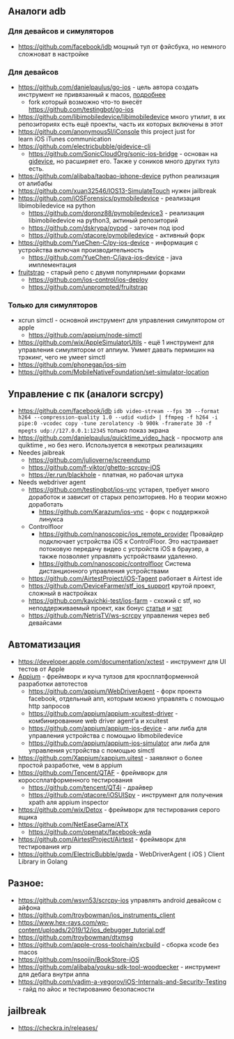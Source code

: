 ## Аналоги adb
### Для девайсов и симуляторов
* https://github.com/facebook/idb мощный тул от фэйсбука, но немного сложноват в настройке
### Для девайсов
* https://github.com/danielpaulus/go-ios - цель автора создать инструмент не привязанный к macos, [подробнее](https://daniel-paulus.medium.com/automate-ios-devices-the-almost-mac-free-way-973e8760f9df)
    * fork который возможно что-то внесёт https://github.com/testingbot/go-ios
* https://github.com/libimobiledevice/libimobiledevice много утилит, в их репозиториях есть ещё проекты, часть их которых включены в этот
* https://github.com/anonymous5l/iConsole  this project just for learn iOS iTunes communication
* https://github.com/electricbubble/gidevice-cli
  * https://github.com/SonicCloudOrg/sonic-ios-bridge - основан на [gidevice](https://github.com/electricbubble/gidevice), но расширяет его. Также у соников много других тулз есть.
* https://github.com/alibaba/taobao-iphone-device python реализация от алибабы
* https://github.com/xuan32546/IOS13-SimulateTouch нужен jailbreak
* https://github.com/iOSForensics/pymobiledevice - реализация libimobiledevice на python
   * https://github.com/doronz88/pymobiledevice3 - реализация libimobiledevice на python3, актиный репозиторий
   * https://github.com/dskrypa/pypod - заточен под ipod
   * https://github.com/qtacore/pymobiledevice - активный форк
* https://github.com/YueChen-C/py-ios-device - информация с устройства включая производительность
   * https://github.com/YueChen-C/java-ios-device - java имплементация
* [fruitstrap](https://github.com/ghughes/fruitstrap) - старый репо с двумя популярными форками
  * https://github.com/ios-control/ios-deploy
  * https://github.com/unprompted/fruitstrap
### Только для симуляторов
* xcrun simctl - основной инструмент для управления симулятором от apple
   * https://github.com/appium/node-simctl
* https://github.com/wix/AppleSimulatorUtils - ещё 1 инструмент для управления симулятором от аппиум. Уммет давать пермишин на трэкинг, чего не умеет simctl
* https://github.com/phonegap/ios-sim
* https://github.com/MobileNativeFoundation/set-simulator-location

## Управление с пк (аналоги scrcpy)
*  https://github.com/facebook/idb ```idb video-stream --fps 30 --format h264 --compression-quality 1.0 --udid <udid> | ffmpeg -f h264 -i pipe:0 -vcodec copy -tune zerolatency -b 900k -framerate 30 -f mpegts udp://127.0.0.1:12345``` только показ экрана
* https://github.com/danielpaulus/quicktime_video_hack - просмотр аля quiktime , но без него. Используется в некотрых реализациях
* Needes jaibreak
  * https://github.com/julioverne/screendump
  * https://github.com/f-viktor/ghetto-scrcpy-iOS
  * https://er.run/blackhole - платная, но рабочая штука
* Needs webdriver agent
  * https://github.com/testingbot/ios-vnc устарел, требует много доработок и зависит от старых репозиториев. Но в теории можно доработать
    * https://github.com/Karazum/ios-vnc - форк с поддержкой линукса
  * Controlfloor
    * https://github.com/nanoscopic/ios_remote_provider
    	Провайдер подключает устройства iOS к ControlFloor. Это настраивает потоковую передачу видео с устройств iOS в браузер, а также позволяет управлять устройствами удаленно.
    * https://github.com/nanoscopic/controlfloor Система дистанционного управления устройствами
  * https://github.com/AirtestProject/iOS-Tagent работает в Airtest ide
  * https://github.com/DeviceFarmer/stf_ios_support крутой проект, сложный в настройках
  * https://github.com/kavichki-test/ios-farm - схожий с stf, но неподдерживаемый проект, как бонус [статья](https://habr.com/ru/post/572668/) и [чат](https://t.me/ios_farm_kavichki)
  * https://github.com/NetrisTV/ws-scrcpy управления через веб девайсами

## Автоматизация
* https://developer.apple.com/documentation/xctest - инструмент для UI тестов от Apple
* [Appium](https://github.com/appium/appium) - фреймворк и куча тулзов для кросплатформенной разработки автотестов
   * https://github.com/appium/WebDriverAgent - форк проекта facebook, отдельный апп, которым можно управлять с помощью http запросов
   * https://github.com/appium/appium-xcuitest-driver - комбинированние web driver agent'а и xcuitest
   * https://github.com/appium/appium-ios-device - апи либа для управления устройства с помощью libmobiledevice
   * https://github.com/appium/appium-ios-simulator апи либа для управления устройства с помощью simctl
* https://github.com/Xappium/xappium.uitest - заявляют о более простой разработке, чем в appium
* https://github.com/Tencent/QTAF - фреймворк для короссплатформенного тестирования
   * https://github.com/tencent/QT4i - драйвер
   * https://github.com/qtacore/iOSUISpy - инструмент для получения xpath аля appium inspector
* https://github.com/wix/Detox - фреймворк для тестирования серого ящика
* https://github.com/NetEaseGame/ATX
   * https://github.com/openatx/facebook-wda
* https://github.com/AirtestProject/Airtest - фреймворк для тестирования игр
* https://github.com/ElectricBubble/gwda - WebDriverAgent ( iOS ) Client Library in Golang

## Разное:
* https://github.com/wsvn53/scrcpy-ios управлять android девайсом с айфона
* https://github.com/troybowman/ios_instruments_client 
* https://www.hex-rays.com/wp-content/uploads/2019/12/ios_debugger_tutorial.pdf
* https://github.com/troybowman/dtxmsg
* https://github.com/apple-cross-toolchain/xcbuild - сборка xcode без macos
* https://github.com/nsoojin/BookStore-iOS
* https://github.com/alibaba/youku-sdk-tool-woodpecker - инструмент для дебага внутри аппа
* https://github.com/vadim-a-yegorov/iOS-Internals-and-Security-Testing - гайд по айос и тестированию безопасности


## jailbreak
* https://checkra.in/releases/
